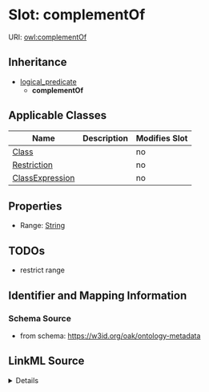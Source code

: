 

# Slot: complementOf

URI: [owl:complementOf](http://www.w3.org/2002/07/owl#complementOf)




## Inheritance

* [logical_predicate](logical_predicate.md)
    * **complementOf**






## Applicable Classes

| Name | Description | Modifies Slot |
| --- | --- | --- |
| [Class](Class.md) |  |  no  |
| [Restriction](Restriction.md) |  |  no  |
| [ClassExpression](ClassExpression.md) |  |  no  |







## Properties

* Range: [String](String.md)





## TODOs

* restrict range

## Identifier and Mapping Information







### Schema Source


* from schema: https://w3id.org/oak/ontology-metadata




## LinkML Source

<details>
```yaml
name: complementOf
todos:
- restrict range
from_schema: https://w3id.org/oak/ontology-metadata
rank: 1000
is_a: logical_predicate
slot_uri: owl:complementOf
alias: complementOf
domain_of:
- ClassExpression
range: string

```
</details>